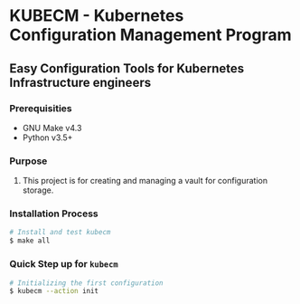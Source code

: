 # KUBECM - Kubernetes Configuration Management Program
## Easy Configuration Tools for Kubernetes Infrastructure engineers

### Prerequisities
* GNU Make v4.3
* Python v3.5+

### Purpose
1. This project is for creating and managing a vault for configuration storage. 

### Installation Process

``` sh
# Install and test kubecm
$ make all
```

### Quick Step up for `kubecm` 

``` sh
# Initializing the first configuration
$ kubecm --action init
```

